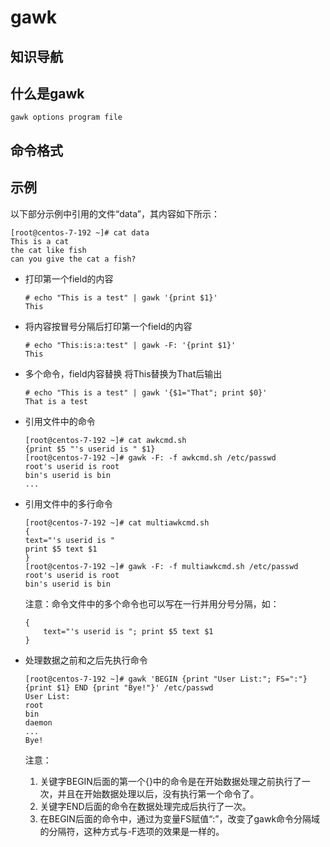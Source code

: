 # gawk

## 知识导航

## 什么是gawk
    gawk options program file

## 命令格式


## 示例
以下部分示例中引用的文件“data”，其内容如下所示：
```
[root@centos-7-192 ~]# cat data
This is a cat
the cat like fish
can you give the cat a fish?
```

+ 打印第一个field的内容
    ```
    # echo "This is a test" | gawk '{print $1}'
    This
    ```
+ 将内容按冒号分隔后打印第一个field的内容
    ```
    # echo "This:is:a:test" | gawk -F: '{print $1}'
    This
    ```

+ 多个命令，field内容替换
    将This替换为That后输出
    ```
    # echo "This is a test" | gawk '{$1="That"; print $0}'
    That is a test
    ```

+ 引用文件中的命令
    ```
    [root@centos-7-192 ~]# cat awkcmd.sh 
    {print $5 "'s userid is " $1}
    [root@centos-7-192 ~]# gawk -F: -f awkcmd.sh /etc/passwd
    root's userid is root
    bin's userid is bin
    ...
    ```

+ 引用文件中的多行命令
    ```
    [root@centos-7-192 ~]# cat multiawkcmd.sh 
    {
    text="'s userid is "
    print $5 text $1
    }
    [root@centos-7-192 ~]# gawk -F: -f multiawkcmd.sh /etc/passwd
    root's userid is root
    bin's userid is bin
    ```
    注意：命令文件中的多个命令也可以写在一行并用分号分隔，如：
    ```
    {
        text="'s userid is "; print $5 text $1
    }
    ```

+ 处理数据之前和之后先执行命令
    ```
    [root@centos-7-192 ~]# gawk 'BEGIN {print "User List:"; FS=":"} {print $1} END {print "Bye!"}' /etc/passwd
    User List:
    root
    bin
    daemon
    ...
    Bye!
    ```
    注意：
    1. 关键字BEGIN后面的第一个{}中的命令是在开始数据处理之前执行了一次，并且在开始数据处理以后，没有执行第一个命令了。
    2. 关键字END后面的命令在数据处理完成后执行了一次。
    3. 在BEGIN后面的命令中，通过为变量FS赋值“:”，改变了gawk命令分隔域的分隔符，这种方式与-F选项的效果是一样的。